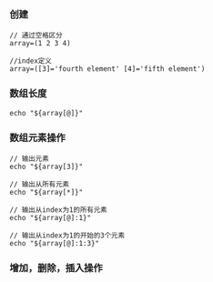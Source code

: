 ### 创建

```
// 通过空格区分
array=(1 2 3 4)

//index定义
array=([3]='fourth element' [4]='fifth element')
```

### 数组长度

```
echo "${array[@]}"
```

### 数组元素操作

```
// 输出元素
echo "${array[3]}"

// 输出从所有元素
echo "${array[*]}"

// 输出从index为1的所有元素
echo "${array[@]:1}"

// 输出从index为1的开始的3个元素
echo "${array[@]:1:3}"

```

### 增加，删除，插入操作
